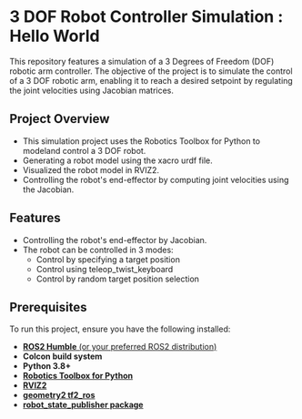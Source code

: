 # 3 DOF Robot Controller Simulation : Hello World
This repository features a simulation of a 3 Degrees of Freedom (DOF) robotic arm controller. The objective of the project is to simulate the control of a 3 DOF robotic arm,
enabling it to reach a desired setpoint by regulating the joint velocities using Jacobian matrices.

## Project Overview
- This simulation project uses the Robotics Toolbox for Python to modeland control a 3 DOF robot.
- Generating a robot model using the xacro urdf file.
- Visualized the robot model in RVIZ2.
- Controlling the robot's end-effector by computing joint velocities using the Jacobian.

## Features
- Controlling the robot's end-effector by Jacobian.
- The robot can be controlled in 3 modes:
    - Control by specifying a target position
    - Control using teleop_twist_keyboard
    - Control by random target position selection

## Prerequisites
To run this project, ensure you have the following installed:
- [**ROS2 Humble** (or your preferred ROS2 distribution)](https://docs.ros.org/en/humble/Installation.html)
- **Colcon build system**
- **Python 3.8+**
- [**Robotics Toolbox for Python**](https://petercorke.github.io/robotics-toolbox-python/)
- [**RVIZ2**](https://docs.ros.org/en/humble/Tutorials/Intermediate/RViz/RViz-Main.html)
- [**geometry2 tf2_ros**](https://github.com/ros2/geometry2)
- [**robot_state_publisher package**](https://github.com/ros/robot_state_publisher)
